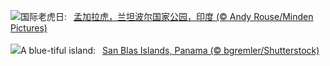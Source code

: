 ![](https://www.bing.com/th?id=OHR.TigerIndia_ZH-CN6657629375_UHD.jpg&w=1000)国际老虎日:&nbsp;&ensp;[孟加拉虎，兰坦波尔国家公园，印度 (© Andy Rouse/Minden Pictures)](https://www.bing.com/th?id=OHR.TigerIndia_ZH-CN6657629375_UHD.jpg)
<br><br/>
![](https://www.bing.com/th?id=OHR.SanBlasIslands_EN-US1442226155_UHD.jpg&w=1000)A blue-tiful island:&nbsp;&ensp;[San Blas Islands, Panama (© bgremler/Shutterstock)](https://www.bing.com/th?id=OHR.SanBlasIslands_EN-US1442226155_UHD.jpg)
<br><br/>
